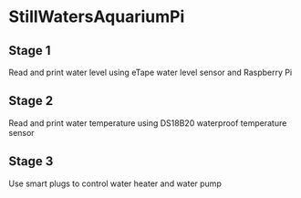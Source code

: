 # StillWatersAquariumPi

## Stage 1
Read and print water level using eTape water level sensor and Raspberry Pi

## Stage 2
Read and print water temperature using DS18B20 waterproof temperature sensor

## Stage 3
Use smart plugs to control water heater and water pump
